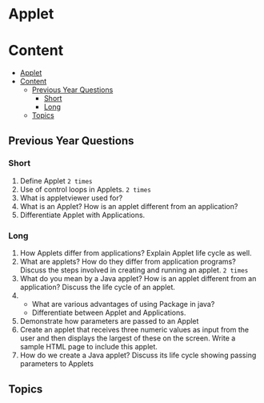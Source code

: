 # Applet

# Content

- [Applet](#applet)
- [Content](#content)
  - [Previous Year Questions](#previous-year-questions)
    - [Short](#short)
    - [Long](#long)
  - [Topics](#topics)

## Previous Year Questions

### Short

1. Define Applet `2 times`
2. Use of control loops in Applets. `2 times`
3. What is appletviewer used for?
4. What is an Applet? How is an applet different from an application?
5. Differentiate Applet with Applications.

### Long

1. How Applets differ from applications? Explain Applet life cycle as well.
2. What are applets? How do they differ from application programs? Discuss the steps
   involved in creating and running an applet. `2 times`
3. What do you mean by a Java applet? How is an applet different from an application?
   Discuss the life cycle of an applet.
4. - What are various advantages of using Package in java?
   - Differentiate between Applet and Applications.
5. Demonstrate how parameters are passed to an Applet
6. Create an applet that receives three numeric values as input from the user and then displays
   the largest of these on the screen. Write a sample HTML page to include this applet.
7. How do we create a Java applet? Discuss its life cycle showing passing parameters to
   Applets

## Topics

